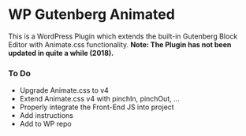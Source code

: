 # WP Gutenberg Animated

This is a WordPress Plugin which extends the built-in Gutenberg Block Editor with Animate.css functionality.
**Note: The Plugin has not been updated in quite a while (2018).**



### To Do

* Upgrade Animate.css to v4
* Extend Animate.css v4 with pinchIn, pinchOut, …
* Properly integrate the Front-End JS into project
* Add instructions
* Add to WP repo
